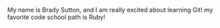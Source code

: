 My name is Brady Sutton, and I am really excited about learning Git!
my favorite code school path is Ruby!


